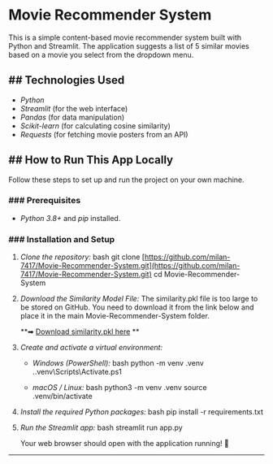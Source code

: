 # Movie Recommender System

This is a simple content-based movie recommender system built with Python and Streamlit. The application suggests a list of 5 similar movies based on a movie you select from the dropdown menu.

## ## Technologies Used

* *Python*
* *Streamlit* (for the web interface)
* *Pandas* (for data manipulation)
* *Scikit-learn* (for calculating cosine similarity)
* *Requests* (for fetching movie posters from an API)
## ## How to Run This App Locally

Follow these steps to set up and run the project on your own machine.

### ### Prerequisites

* *Python 3.8+* and *pip* installed.

### ### Installation and Setup

1.  *Clone the repository:*
    bash
    git clone [https://github.com/milan-7417/Movie-Recommender-System.git](https://github.com/milan-7417/Movie-Recommender-System.git)
    cd Movie-Recommender-System
    

2.  *Download the Similarity Model File:*
    The similarity.pkl file is too large to be stored on GitHub. You need to download it from the link below and place it in the main Movie-Recommender-System folder.

    **➡ [Download similarity.pkl here](https://huggingface.co/milan-123/movie-recommender-model/resolve/main/similarity.pkl) **

3.  *Create and activate a virtual environment:*
    * *Windows (PowerShell):*
        bash
        python -m venv .venv
        .\.venv\Scripts\Activate.ps1
        
    * *macOS / Linux:*
        bash
        python3 -m venv .venv
        source .venv/bin/activate
        

4.  *Install the required Python packages:*
    bash
    pip install -r requirements.txt
    

5.  *Run the Streamlit app:*
    bash
    streamlit run app.py
    
    Your web browser should open with the application running! 🎉

***

